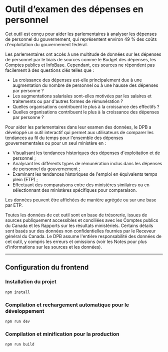 # Outil d’examen des dépenses en personnel

Cet outil est conçu pour aider les parlementaires à analyser les dépenses de personnel du gouvernement, qui représentent environ 49 % des coûts d'exploitation du gouvernement fédéral.

Les parlementaires ont accès à une multitude de données sur les dépenses de personnel par le biais de sources comme le Budget des dépenses, les Comptes publics et InfoBase. Cependant, ces sources ne répondent pas facilement à des questions clés telles que :

- La croissance des dépenses est-elle principalement due à une augmentation du nombre de personnel ou à une hausse des dépenses par personne ?
- Les augmentations salariales sont-elles motivées par les salaires et traitements ou par d'autres formes de rémunération ?
- Quelles organisations contribuent le plus à la croissance des effectifs ?
- Quelles organisations contribuent le plus à la croissance des dépenses par personne ?

Pour aider les parlementaires dans leur examen des données, le DPB a développé un outil interactif qui permet aux utilisateurs de comparer les tendances au fil du temps pour l'ensemble des dépenses gouvernementales ou pour un seul ministère en :

- Visualisant les tendances historiques des dépenses d'exploitation et de personnel ;
- Analysant les différents types de rémunération inclus dans les dépenses de personnel du gouvernement ;
- Examinant les tendances historiques de l'emploi en équivalents temps plein (ETP) ;
- Effectuant des comparaisons entre des ministères similaires ou en sélectionnant des ministères spécifiques pour comparaison.

Les données peuvent être affichées de manière agrégée ou sur une base par ETP.

Toutes les données de cet outil sont en base de trésorerie, issues de sources publiquement accessibles et conciliées avec les Comptes publics du Canada et les Rapports sur les résultats ministériels. Certains détails sont basés sur des données non confidentielles fournies par le Receveur général du Canada. Le DPB assume l'entière responsabilité des données de cet outil, y compris les erreurs et omissions (voir les Notes pour plus d'informations sur les sources et les données).

---

## Configuration du frontend

### Installation du projet
```
npm install
```

### Compilation et rechargement automatique pour le développement
```
npm run dev
```

### Compilation et minification pour la production
```
npm run build
```